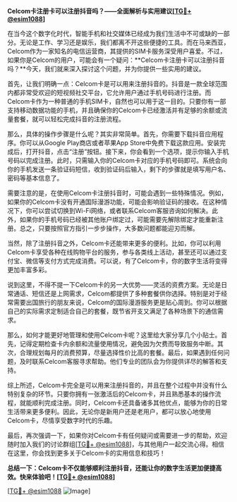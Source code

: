 **Celcom卡注册卡可以注册抖音吗？——全面解析与实用建议[[TG💪+ @esim1088](https://t.me/s/esim1088)]**

在当今这个数字化时代，智能手机和社交媒体已经成为我们生活中不可或缺的一部分。无论是工作、学习还是娱乐，我们都离不开这些便捷的工具。而在马来西亚，Celcom作为一家知名的电信运营商，其提供的SIM卡服务深受用户喜爱。不过，如果你是Celcom的用户，可能会有一个疑问：**Celcom卡注册卡可以注册抖音吗？**今天，我们就来深入探讨这个问题，并为你提供一些实用的建议。

首先，让我们明确一点：Celcom卡是可以用来注册抖音的。抖音是一款全球范围内都非常受欢迎的短视频社交平台，它允许用户通过手机号码进行注册。而Celcom卡作为一种普通的手机SIM卡，自然也可以用于这一目的。只要你有一部支持移动数据功能的手机，并且确保你的Celcom卡已经激活并有足够的余额或流量套餐，就可以轻松完成抖音的注册流程。

那么，具体的操作步骤是什么呢？其实非常简单。首先，你需要下载抖音应用程序。你可以从Google Play商店或者苹果App Store中免费下载这款应用。安装完成后，打开抖音，点击“注册”按钮。接下来，你会看到一个选项，提示你输入手机号码以完成注册。此时，只需输入你的Celcom卡对应的手机号码即可。系统会向你的手机发送一条验证码短信，收到验证码后输入，剩下的步骤就是填写用户名、密码等基本信息了。

需要注意的是，在使用Celcom卡注册抖音时，可能会遇到一些特殊情况。例如，如果你的Celcom卡没有开通国际漫游功能，可能会影响验证码的接收。在这种情况下，你可以尝试切换到Wi-Fi网络，或者联系Celcom客服咨询如何解决。此外，如果你的手机号码已经被其他账户绑定过，可能需要先解除绑定才能重新注册。总之，只要按照官方指引一步步操作，大多数问题都能迎刃而解。

当然，除了注册抖音之外，Celcom卡还能带来更多的便利。比如，你可以利用Celcom卡享受各种在线购物平台的服务，参与各类线上活动，甚至还可以通过支付宝、微信等支付方式完成消费。可以说，有了Celcom卡，你的数字生活将变得更加丰富多彩。

说到这里，不得不提一下Celcom卡的另一大优势——灵活的资费方案。无论是日常通话、短信还是上网需求，Celcom都提供了多种套餐供你选择。特别是对于经常需要出国旅行的朋友来说，Celcom的国际漫游服务更是贴心周到。你可以根据自己的实际需求定制适合自己的套餐，既节省开支又满足了各种场景下的通信需求。

那么，如何才能更好地管理和使用Celcom卡呢？这里给大家分享几个小贴士。首先，记得定期检查卡内余额和流量使用情况，避免因为欠费而导致服务中断。其次，合理规划每月的消费预算，尽量选择性价比高的套餐。最后，如果遇到任何问题，及时联系Celcom客服寻求帮助。他们专业的团队会为你提供详尽的解答和支持。

综上所述，Celcom卡完全是可以用来注册抖音的，并且在整个过程中并没有什么特别复杂的环节。只要你拥有一张激活后的Celcom卡，并且熟悉基本的操作流程，就能顺利完成注册。同时，Celcom卡还具备诸多其他优点，能够为你的日常生活带来更多便利。因此，无论你是新用户还是老用户，都可以放心地使用Celcom卡，尽情享受数字时代的乐趣。

最后，再次强调一下，如果你对Celcom卡有任何疑问或需要进一步的帮助，欢迎随时加入我们的讨论群组[[TG💪+ @esim1088](https://t.me/s/esim1088)]，与其他用户一起交流心得。相信在这里，你会找到更多关于Celcom卡的实用信息和技巧！

**总结一下：Celcom卡不仅能够顺利注册抖音，还能让你的数字生活更加便捷高效。快来体验吧！[[TG💪+ @esim1088](https://t.me/s/esim1088)]**

[[TG💪+ @esim1088](https://t.me/s/esim1088) ![Image](https://i.postimg.cc/4NQfJmqS/Snipaste-2025-05-13-00-14-12.png)]